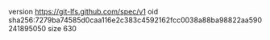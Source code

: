 version https://git-lfs.github.com/spec/v1
oid sha256:7279ba74585d0caa116e2c383c4592162fcc0038a88ba98822aa590241895050
size 630
